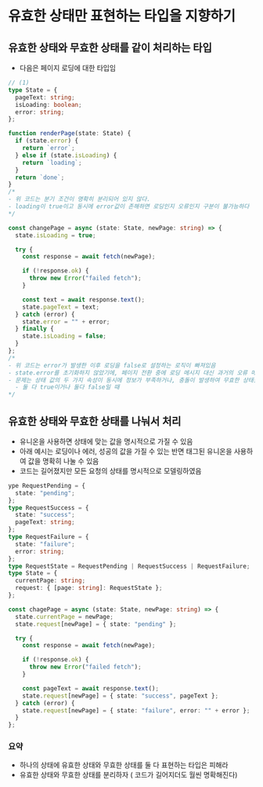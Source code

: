 # 유효한 상태만 표현하는 타입을 지향하기

## 유효한 상태와 무효한 상태를 같이 처리하는 타입

- 다음은 페이지 로딩에 대한 타입임

```ts
// (1)
type State = {
  pageText: string;
  isLoading: boolean;
  error: string;
};

function renderPage(state: State) {
  if (state.error) {
    return `error`;
  } else if (state.isLoading) {
    return `loading`;
  }
  return `done`;
}
/*
- 위 코드는 분기 조건이 명확히 분리되어 있지 않다.
- loading이 true이고 동시에 error값이 존해하면 로딩인지 오류인지 구분이 불가능하다
*/

const changePage = async (state: State, newPage: string) => {
  state.isLoading = true;

  try {
    const response = await fetch(newPage);

    if (!response.ok) {
      throw new Error("failed fetch");
    }

    const text = await response.text();
    state.pageText = text;
  } catch (error) {
    state.error = "" + error;
  } finally {
    state.isLoading = false;
  }
};
/*
- 위 코드는 error가 발생한 이후 로딩을 false로 설정하는 로직이 빠져있음
- state.error를 초기화하지 않았기에, 페이지 전환 중에 로딩 메시지 대신 과거의 오류 메시지를 보여주게 됨
- 문제는 상태 값의 두 가지 속성이 동시에 정보가 부족하거나, 충돌이 발생하여 무효한 상태를 허용하게 됨
  - 둘 다 true이거나 둘다 false일 때
*/
```

## 유효한 상태와 무효한 상태를 나눠서 처리

- 유니온을 사용하면 상태에 맞는 값을 명시적으로 가질 수 있음
- 아래 예시는 로딩이나 에러, 성공의 값을 가질 수 있는 반면 태그된 유니온을 사용하여 값을 명확히 나눌 수 있음
- 코드는 길어졌지만 모든 요청의 상태를 명시적으로 모델링하였음

```ts
ype RequestPending = {
  state: "pending";
};
type RequestSuccess = {
  state: "success";
  pageText: string;
};
type RequestFailure = {
  state: "failure";
  error: string;
};
type RequestState = RequestPending | RequestSuccess | RequestFailure;
type State = {
  currentPage: string;
  request: { [page: string]: RequestState };
};

const chagePage = async (state: State, newPage: string) => {
  state.currentPage = newPage;
  state.request[newPage] = { state: "pending" };

  try {
    const response = await fetch(newPage);

    if (!response.ok) {
      throw new Error("failed fetch");
    }

    const pageText = await response.text();
    state.request[newPage] = { state: "success", pageText };
  } catch (error) {
    state.request[newPage] = { state: "failure", error: "" + error };
  }
};
```

### 요약

- 하나의 상태에 유효한 상태와 무효한 상태를 둘 다 표현하는 타입은 피해라
- 유효한 상태와 무효한 상태를 분리하자 ( 코드가 길어지더도 월씬 명확해진다)
